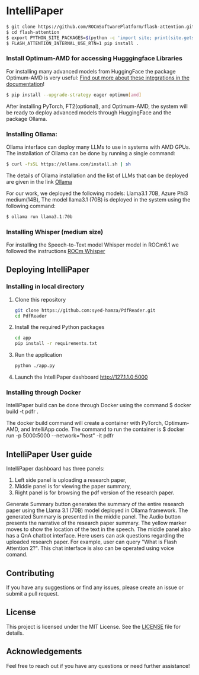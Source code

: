 # IntelliPaper
```bash
$ git clone https://github.com/ROCmSoftwarePlatform/flash-attention.git -b howiejay/navi_support --depth=1
$ cd flash-attention
$ export PYTHON_SITE_PACKAGES=$(python -c 'import site; print(site.getsitepackages()[0])')
$ FLASH_ATTENTION_INTERNAL_USE_RTN=1 pip install .
```

### Install Optimum-AMD for accessing Hugggingface Libraries
For installing many advanced models from HuggingFace the package Optimum-AMD is very useful:
[Find out more about these integrations in the documentation](https://huggingface.co/docs/optimum/main/en/amd/amdgpu/overview)!
```bash
$ pip install --upgrade-strategy eager optimum[amd]      
``` 

After installing PyTorch, FT2(optional), and Optimum-AMD, the system will be ready to deploy advanced models through HuggingFace and the package Ollama.  
       
### Installing Ollama:
Ollama interface can deploy  many LLMs to use in systems with AMD GPUs. The installation of Ollama can be done by running a single command: 
```bash
$ curl -fsSL https://ollama.com/install.sh | sh
```
The details of Ollama installation and the list of LLMs that can be deployed are given in the link [Ollama](https://github.com/ollama/ollama/tree/main)
       
For our work, we deployed the following models: Llama3.1 70B, Azure Phi3 medium(14B), 
The model llama3.1 (70B) is deployed in the system using the following command:
```bash       
$ ollama run llama3.1:70b
```

### Installing Whisper (medium size)
For installing the Speech-to-Text model Whisper model in ROCm6.1 we followed the instructions [ROCm Whisper]( https://rocm.blogs.amd.com/artificial-intelligence/whisper/README.html)

## Deploying IntelliPaper  

### Installing in local directory
1. Clone this repository
    ```bash
    git clone https://github.com:syed-hamza/PdfReader.git
    cd PdfReader
    ```
2. Install the required Python packages
    ```bash
    cd app
    pip install -r requirements.txt
    ```
3. Run the application
    ```bash
    python ./app.py
    ```
4. Launch the IntelliPaper dashboard
   http://127.1.1.0:5000

### Installing through Docker
IntelliPaper build can be done through Docker using the command
$ docker build -t pdfr .

The docker build command will create a container with PyTorch, Optimum-AMD, and IntelliApp code. 
The command to run the container is
$ docker run -p 5000:5000 --network="host" -it pdfr

## IntelliPaper User guide
IntelliPaper dashboard has three panels:
1) Left side panel is uploading a research paper,
2) Middle panel is for viewing the paper summary,
3) Right panel is for browsing the pdf version of the research paper.

Generate Summary button generates the summary of the entire research paper using the Llama 3.1 (70B) model deployed in Ollama framework. The generated Summary is presented in the middle panel. The Audio button presents the narrative of the research paper summary. The yellow marker moves to show the location of the text in the speech.
The middle panel also has a QnA chatbot interface. Here users can ask questions regarding the uploaded research paper. For example, user can query "What is Flash Attention 2?". This chat interface is also can be operated using voice comand. 


## Contributing
If you have any suggestions or find any issues, please create an issue or submit a pull request.

## License
This project is licensed under the MIT License. See the [LICENSE](Licence) file for details.

## Acknowledgements

Feel free to reach out if you have any questions or need further assistance!
